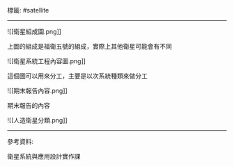 標籤: #satellite 

---

![[衛星組成圖.png]]

上圖的組成是福衛五號的組成，實際上其他衛星可能會有不同

![[衛星系統工程內容圖.png]]

這個圖可以用來分工，主要是以次系統種類來做分工

![[期末報告內容.png]]

期末報告的內容

![[人造衛星分類.png]]

---

參考資料:

衛星系統與應用設計實作課